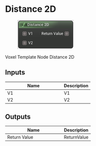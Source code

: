 # Distance 2D

<div align="left" data-full-width="false"><figure><img src="../../../../api/Math/Vector Operators/Distance_2D.png" alt=""><figcaption></figcaption></figure></div>

Voxel Template Node Distance 2D

## Inputs

<table><thead><tr><th width="170">Name</th><th>Description</th></tr></thead><tbody><tr><td>V1</td><td>V1</td></tr><tr><td>V2</td><td>V2</td></tr></tbody></table>

## Outputs

<table><thead><tr><th width="170">Name</th><th>Description</th></tr></thead><tbody><tr><td>Return Value</td><td>ReturnValue</td></tr></tbody></table>
